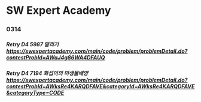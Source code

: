 # SW Expert Academy

### 0314
##### Retry D4 5987 달리기 https://swexpertacademy.com/main/code/problem/problemDetail.do?contestProbId=AWaJ4g86WA4DFAUQ  
##### Retry D4 7194 화섭이의 미생물배양 https://swexpertacademy.com/main/code/problem/problemDetail.do?contestProbId=AWksRe4KARQDFAVE&categoryId=AWksRe4KARQDFAVE&categoryType=CODE  
